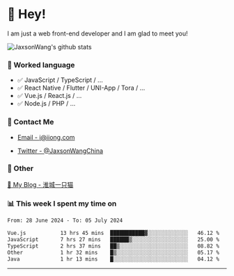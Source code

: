 # 👋 Hey!

I am just a web front-end developer and I am glad to meet you!

![JaxsonWang's github stats](https://github-readme-stats.vercel.app/api?username=JaxsonWang&&show_icons=true&&title_color=1abc9c&&icon_color=1abc9c)


### 📝 Worked language

- ✅ JavaScript / TypeScript / ...
- ✅ React Native / Flutter / UNI-App / Tora / ...
- ✅ Vue.js / React.js / ...
- ✅ Node.js / PHP / ...

### 📮 Contact Me

- [Email - i@iiong.com](mailto:i@iiong.com)

- [Twitter - @JaxsonWangChina](https://twitter.com/JaxsonWangChina)

### 🤪 Other

[📌 My Blog - 淮城一只猫](https://iiong.com)

### 📊 This week I spent my time on

<!--START_SECTION:waka-->

```txt
From: 28 June 2024 - To: 05 July 2024

Vue.js           13 hrs 45 mins  ███████████▓░░░░░░░░░░░░░   46.12 %
JavaScript       7 hrs 27 mins   ██████▒░░░░░░░░░░░░░░░░░░   25.00 %
TypeScript       2 hrs 37 mins   ██▒░░░░░░░░░░░░░░░░░░░░░░   08.82 %
Other            1 hr 32 mins    █▒░░░░░░░░░░░░░░░░░░░░░░░   05.17 %
Java             1 hr 13 mins    █░░░░░░░░░░░░░░░░░░░░░░░░   04.12 %
```

<!--END_SECTION:waka-->

---
